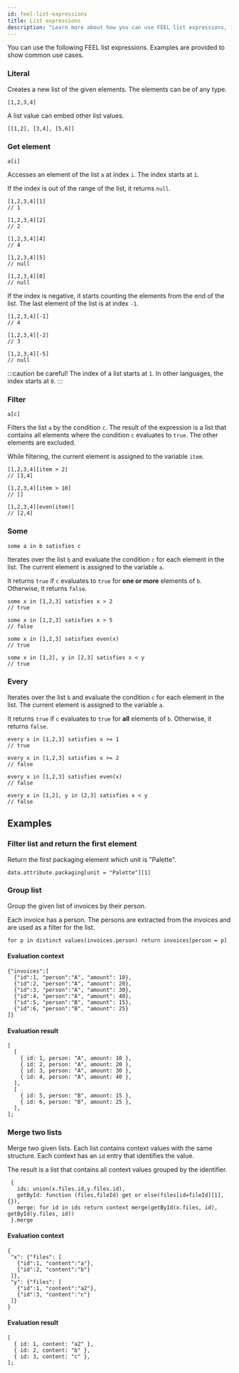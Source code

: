 ```yaml
---
id: feel-list-expressions
title: List expressions
description: "Learn more about how you can use FEEL list expressions, including examples that show common use cases for FEEL list expressions."
---
```


You can use the following FEEL list expressions. Examples are provided to show common use cases.

### Literal

Creates a new list of the given elements. The elements can be of any type.

```feel
[1,2,3,4]
```

A list value can embed other list values.

```feel
[[1,2], [3,4], [5,6]]
```

### Get element

```feel
a[i]
```

Accesses an element of the list `a` at index `i`. The index starts at `1`.

If the index is out of the range of the list, it returns `null`.

```feel
[1,2,3,4][1]
// 1

[1,2,3,4][2]
// 2

[1,2,3,4][4]
// 4

[1,2,3,4][5]
// null

[1,2,3,4][0]
// null
```

If the index is negative, it starts counting the elements from the end of the list. The last element of the list is at index `-1`.

```feel
[1,2,3,4][-1]
// 4

[1,2,3,4][-2]
// 3

[1,2,3,4][-5]
// null
```

:::caution be careful!
The index of a list starts at `1`. In other languages, the index starts at `0`.
:::

### Filter

```feel
a[c]
```

Filters the list `a` by the condition `c`. The result of the expression is a list that contains all elements where the condition `c` evaluates to `true`. The other elements are excluded.

While filtering, the current element is assigned to the variable `item`.

```feel
[1,2,3,4][item > 2]
// [3,4]

[1,2,3,4][item > 10]
// []

[1,2,3,4][even(item)]
// [2,4]
```

### Some

```feel
some a in b satisfies c
```

Iterates over the list `b` and evaluate the condition `c` for each element in the list. The current
element is assigned to the variable `a`.

It returns `true` if `c` evaluates to `true` for **one or more** elements of `b`. Otherwise, it
returns `false`.

```feel
some x in [1,2,3] satisfies x > 2
// true

some x in [1,2,3] satisfies x > 5
// false

some x in [1,2,3] satisfies even(x)
// true

some x in [1,2], y in [2,3] satisfies x < y
// true
```

### Every

Iterates over the list `b` and evaluate the condition `c` for each element in the list. The current
element is assigned to the variable `a`.

It returns `true` if `c` evaluates to `true` for **all** elements of `b`. Otherwise, it
returns `false`.

```feel
every x in [1,2,3] satisfies x >= 1
// true

every x in [1,2,3] satisfies x >= 2
// false

every x in [1,2,3] satisfies even(x)
// false

every x in [1,2], y in [2,3] satisfies x < y
// false
```

## Examples

### Filter list and return the first element

Return the first packaging element which unit is "Palette".

```feel
data.attribute.packaging[unit = "Palette"][1]
```

### Group list

Group the given list of invoices by their person.

Each invoice has a person. The persons are extracted from the invoices and are used as a filter for the list.

```feel
for p in distinct values(invoices.person) return invoices[person = p]
```

#### Evaluation context

```feel
{"invoices":[
  {"id":1, "person":"A", "amount": 10},
  {"id":2, "person":"A", "amount": 20},
  {"id":3, "person":"A", "amount": 30},
  {"id":4, "person":"A", "amount": 40},
  {"id":5, "person":"B", "amount": 15},
  {"id":6, "person":"B", "amount": 25}
]}
```

#### Evaluation result

```feel
[
  [
    { id: 1, person: "A", amount: 10 },
    { id: 2, person: "A", amount: 20 },
    { id: 3, person: "A", amount: 30 },
    { id: 4, person: "A", amount: 40 },
  ],
  [
    { id: 5, person: "B", amount: 15 },
    { id: 6, person: "B", amount: 25 },
  ],
];
```

### Merge two lists

Merge two given lists. Each list contains context values with the same structure. Each context has an `id` entry that identifies the value.

The result is a list that contains all context values grouped by the identifier.

```feel
 {
   ids: union(x.files.id,y.files.id),
   getById: function (files,fileId) get or else(files[id=fileId][1], {}),
   merge: for id in ids return context merge(getById(x.files, id), getById(y.files, id))
 }.merge
```

#### Evaluation context

```feel
{
 "x": {"files": [
   {"id":1, "content":"a"},
   {"id":2, "content":"b"}
 ]},
 "y": {"files": [
   {"id":1, "content":"a2"},
   {"id":3, "content":"c"}
 ]}
}
```

#### Evaluation result

```feel
[
  { id: 1, content: "a2" },
  { id: 2, content: "b" },
  { id: 3, content: "c" },
];
```
